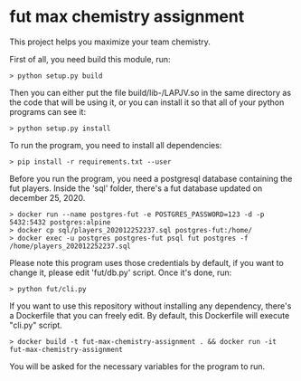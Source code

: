 # fut max chemistry assignment

This project helps you maximize your team chemistry.

First of all, you need build this module, run:

    > python setup.py build

Then you can either put the file build/lib-<YOUR-PLATFOrm>/LAPJV.so in the same directory as the code that will be using it, or you can install it so that all of your python programs can see it:

    > python setup.py install

To run the program, you need to install all dependencies:

    > pip install -r requirements.txt --user

Before you run the program, you need a postgresql database containing the fut players. Inside the 'sql' folder, there's a fut database updated on december 25, 2020. 

    > docker run --name postgres-fut -e POSTGRES_PASSWORD=123 -d -p 5432:5432 postgres:alpine
    > docker cp sql/players_202012252237.sql postgres-fut:/home/
    > docker exec -u postgres postgres-fut psql fut postgres -f /home/players_202012252237.sql

Please note this program uses those credentials by default, if you want to change it, please edit 'fut/db.py' script. Once it's done, run:

    > python fut/cli.py

If you want to use this repository without installing any dependency, there's a Dockerfile that you can freely edit. By default, this Dockerfile will execute "cli.py" script.

    > docker build -t fut-max-chemistry-assignment . && docker run -it fut-max-chemistry-assignment

You will be asked for the necessary variables for the program to run.

